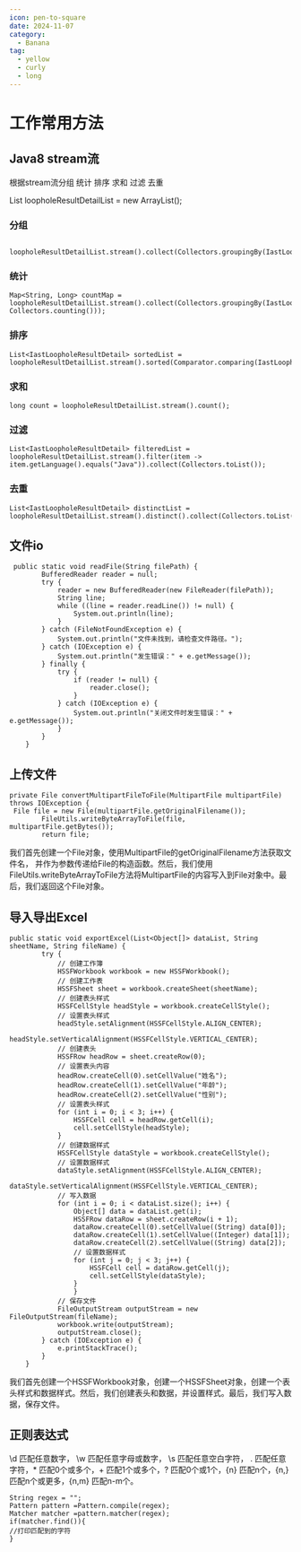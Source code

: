 ```yaml
---
icon: pen-to-square
date: 2024-11-07
category:
  - Banana
tag:
  - yellow
  - curly
  - long
---
```


# 工作常用方法

## Java8 stream流

根据stream流分组 统计 排序 求和 过滤 去重

List<IastLoopholeResultDetail> loopholeResultDetailList = new ArrayList<IastLoopholeResultDetail>();
### 分组
````
       loopholeResultDetailList.stream().collect(Collectors.groupingBy(IastLoopholeResultDetail::getLanguage));
````            
### 统计
````
Map<String, Long> countMap = loopholeResultDetailList.stream().collect(Collectors.groupingBy(IastLoopholeResultDetail::getLanguage, Collectors.counting()));
````
### 排序
````
List<IastLoopholeResultDetail> sortedList = loopholeResultDetailList.stream().sorted(Comparator.comparing(IastLoopholeResultDetail::getLanguage)).collect(Collectors.toList());
````
### 求和
````
long count = loopholeResultDetailList.stream().count();
````
### 过滤
````
List<IastLoopholeResultDetail> filteredList = loopholeResultDetailList.stream().filter(item -> item.getLanguage().equals("Java")).collect(Collectors.toList());
````
### 去重
````
List<IastLoopholeResultDetail> distinctList = loopholeResultDetailList.stream().distinct().collect(Collectors.toList());
````

## 文件io
````
 public static void readFile(String filePath) {
        BufferedReader reader = null;
        try {
            reader = new BufferedReader(new FileReader(filePath));
            String line;
            while ((line = reader.readLine()) != null) {
                System.out.println(line);
            }
        } catch (FileNotFoundException e) {
            System.out.println("文件未找到，请检查文件路径。");
        } catch (IOException e) {
            System.out.println("发生错误：" + e.getMessage());
        } finally {
            try {
                if (reader != null) {
                    reader.close();
                }
            } catch (IOException e) {
                System.out.println("关闭文件时发生错误：" + e.getMessage());
            }
        }
    }
````



## 上传文件
````
private File convertMultipartFileToFile(MultipartFile multipartFile) throws IOException {
 File file = new File(multipartFile.getOriginalFilename());
        FileUtils.writeByteArrayToFile(file, multipartFile.getBytes());
        return file;
````
我们首先创建一个File对象，使用MultipartFile的getOriginalFilename方法获取文件名，
并作为参数传递给File的构造函数。然后，我们使用FileUtils.writeByteArrayToFile方法将MultipartFile的内容写入到File对象中。最后，我们返回这个File对象。



## 导入导出Excel

````
public static void exportExcel(List<Object[]> dataList, String sheetName, String fileName) {
        try {
            // 创建工作簿
            HSSFWorkbook workbook = new HSSFWorkbook();
            // 创建工作表
            HSSFSheet sheet = workbook.createSheet(sheetName);
            // 创建表头样式
            HSSFCellStyle headStyle = workbook.createCellStyle();
            // 设置表头样式
            headStyle.setAlignment(HSSFCellStyle.ALIGN_CENTER);
            headStyle.setVerticalAlignment(HSSFCellStyle.VERTICAL_CENTER);
            // 创建表头
            HSSFRow headRow = sheet.createRow(0);
            // 设置表头内容
            headRow.createCell(0).setCellValue("姓名");
            headRow.createCell(1).setCellValue("年龄");
            headRow.createCell(2).setCellValue("性别");
            // 设置表头样式
            for (int i = 0; i < 3; i++) {
                HSSFCell cell = headRow.getCell(i);
                cell.setCellStyle(headStyle);
            }
            // 创建数据样式
            HSSFCellStyle dataStyle = workbook.createCellStyle();
            // 设置数据样式
            dataStyle.setAlignment(HSSFCellStyle.ALIGN_CENTER);
            dataStyle.setVerticalAlignment(HSSFCellStyle.VERTICAL_CENTER);
            // 写入数据
            for (int i = 0; i < dataList.size(); i++) {
                Object[] data = dataList.get(i);
                HSSFRow dataRow = sheet.createRow(i + 1);
                dataRow.createCell(0).setCellValue((String) data[0]);
                dataRow.createCell(1).setCellValue((Integer) data[1]);
                dataRow.createCell(2).setCellValue((String) data[2]);
                // 设置数据样式
                for (int j = 0; j < 3; j++) {
                    HSSFCell cell = dataRow.getCell(j);
                    cell.setCellStyle(dataStyle);
                }
                }
            // 保存文件
            FileOutputStream outputStream = new FileOutputStream(fileName);
            workbook.write(outputStream);
            outputStream.close();
        } catch (IOException e) {
            e.printStackTrace();
        }
    }
````
我们首先创建一个HSSFWorkbook对象，创建一个HSSFSheet对象，创建一个表头样式和数据样式。然后，我们创建表头和数据，并设置样式。最后，我们写入数据，保存文件。



## 正则表达式

\\d 匹配任意数字，
\\w 匹配任意字母或数字，
\\s 匹配任意空白字符，
. 匹配任意字符，* 匹配0个或多个，+ 匹配1个或多个，? 匹配0个或1个，{n} 匹配n个，{n,} 匹配n个或更多，{n,m} 匹配n-m个。

````
String regex = "";
Pattern pattern =Pattern.compile(regex);
Matcher matcher =pattern.matcher(regex);
if(matcher.find()){
//打印匹配到的字符
}
````

